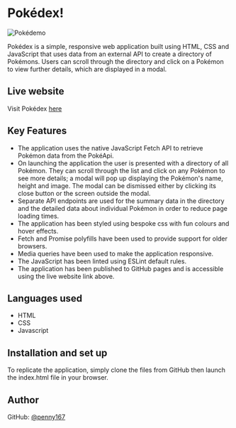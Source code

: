 <h1> Pokédex! </h1>

![Pokédemo](Pokégif.gif)

Pokédex is a simple, responsive web application built using HTML, CSS and JavaScript that uses data from an external API to create a directory of Pokémons. Users can scroll through the directory and click on a Pokémon to view further details, which are displayed in a modal. 

## Live website

Visit Pokédex [here](https://penny167.github.io/first-js-app/)

## Key Features

- The application uses the native JavaScript Fetch API to retrieve Pokémon data from the PokéApi.
- On launching the application the user is presented with a directory of all Pokémon. They can scroll through the list and click on any Pokémon to see more details; a modal will pop up displaying the Pokémon's name, height and image. The modal can be dismissed either by clicking its close button or the screen outside the modal.
- Separate API endpoints are used for the summary data in the directory and the detailed data about individual Pokémon in order to reduce page loading times.
- The application has been styled using bespoke css with fun colours and hover effects.
- Fetch and Promise polyfills have been used to provide support for older browsers.
- Media queries have been used to make the application responsive.
- The JavaScript has been linted using ESLint default rules.
- The application has been published to GitHub pages and is accessible using the live website link above.

## Languages used

- HTML
- CSS
- Javascript

## Installation and set up

To replicate the application, simply clone the files from GitHub then launch the index.html file in your browser.

## Author

GitHub: [@penny167](https://github.com/Penny167)
